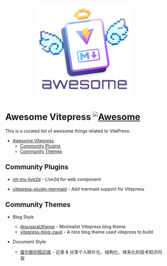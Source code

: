 <p align="center">
  <br>
  <img width="300" src="https://raw.githubusercontent.com/hacxy/hacxy/main/images/Awesome-Vitepress-logo.png" alt="logo of vitepress-awesome">
  <br>
</p>

# Awesome Vitepress [![Awesome](https://cdn.rawgit.com/sindresorhus/awesome/d7305f38d29fed78fa85652e3a63e154dd8e8829/media/badge.svg)](https://github.com//awesome-vitepress)

This is a curated list of awesome things related to VitePress.

- [Awesome Vitepress ](#awesome-vitepress-)
  - [Community Plugins](#community-plugins)
  - [Community Themes](#community-themes)

## Community Plugins

- [oh-my-live2d](https://github.com/oh-my-live2d/oh-my-live2d) - Live2d for web component

- [vitepress-plugin-mermaid](https://github.com/emersonbottero/vitepress-plugin-mermaid) - Add mermaid support for Vitepress

## Community Themes

- Blog Style

  - [@sugarat/theme](https://github.com/ATQQ/sugar-blog/tree/master/packages/theme) - Minimalist Vitepress blog theme
  - [vitepress-blog-zaun](https://github.com/clark-cui/vitepress-blog-zaun) - A nice blog theme used vitepress to build

- Document Style
  - [查尔斯的知识库](https://github.com/Charles7c/charles7c.github.io) - 记录 & 分享个人碎片化、结构化、体系化的技术知识内容
